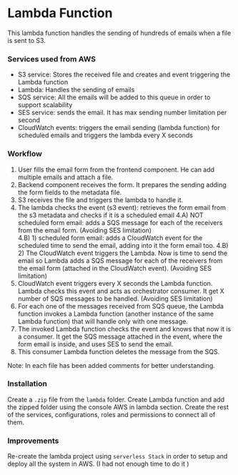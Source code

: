 # Lambda Function

This lambda function handles the sending of hundreds of emails when a file is sent to S3.

### Services used from AWS
 - S3 service: Stores the received file and creates and event triggering the Lambda function
 - Lambda: Handles the sending of emails 
 - SQS service: All the emails will be added to this queue in order to support scalability
 - SES service: sends the email. It has max sending number limitation per second 
 - CloudWatch events: triggers the email sending (lambda function) for scheduled emails and triggers the lambda every X seconds

### Workflow
1) User fills the email form from the frontend component. He can add multiple emails and attach a file.
2) Backend component receives the form. It prepares the sending adding the form fields to the metadata file.
3) S3 receives the file and triggers the lambda to handle it.
4) The lambda checks the event (s3 event): retrieves the form email from the s3 metadata and checks if it is a scheduled email
    4.A) NOT scheduled form email: adds a SQS message for each of the receivers from the email form. (Avoiding SES limitation)  
    4.B) 1) scheduled form email: adds a CloudWatch event for the scheduled time to send the email, adding into it the form email too. 
    4.B) 2) The CloudWatch event triggers the Lambda. Now is time to send the email so Lambda adds a SQS message for each of the receivers from the email form (attached in the CloudWatch event). (Avoiding SES limitation) 
5) CloudWatch event triggers every X seconds the Lambda function. Lambda checks this event and acts as orchestrator consumer. It get X number of SQS messages to be handled. (Avoiding SES limitation) 
6) For each one of the messages received from SQS queue, the Lambda function  invokes a Lambda function (another instance of the same Lambda function) that will handle only with one message.
7) The invoked Lambda function checks the event and knows that now it is a consumer. It get the SQS message attached in the event, where the form email is inside, and uses SES to send the email.
8) This consumer Lambda function deletes the message from the SQS.

Note: In each file has been added comments for better understanding.

### Installation
Create a `.zip` file from the `lambda` folder.
Create Lambda function and add the zipped folder using the console AWS in lambda section.
Create the rest of the services, configurations, roles and permissions to connect all of them.

### Improvements
Re-create the lambda project using `serverless Stack` in order to setup and deploy all the system in AWS. (I had not enough time to do it )